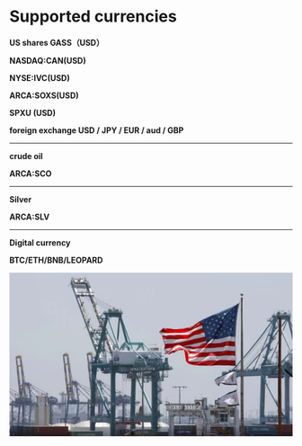 # Supported currencies

**US shares GASS（USD）**&#x20;

**NASDAQ:CAN(USD)**&#x20;

**NYSE:IVC(USD)**&#x20;

**ARCA:SOXS(USD)**&#x20;

**SPXU (USD)**&#x20;

**foreign exchange USD / JPY / EUR / aud / GBP**&#x20;

****

**crude oil**&#x20;

**ARCA:SCO**&#x20;

****

**Silver**&#x20;

**ARCA:SLV**&#x20;

****

**Digital currency**

&#x20;**BTC/ETH/BNB/LEOPARD**

![](../.gitbook/assets/image6.png)
